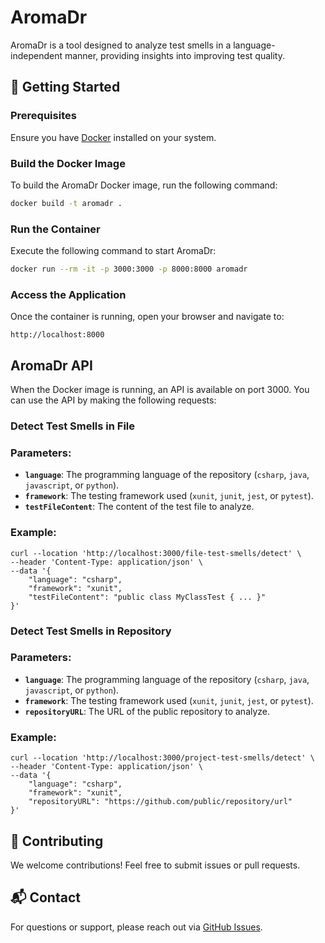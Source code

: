 # AromaDr

AromaDr is a tool designed to analyze test smells in a language-independent manner, providing insights into improving test quality.

## 🚀 Getting Started

### Prerequisites
Ensure you have [Docker](https://www.docker.com/get-started) installed on your system.

### Build the Docker Image
To build the AromaDr Docker image, run the following command:

```sh
docker build -t aromadr .
```

### Run the Container
Execute the following command to start AromaDr:

```sh
docker run --rm -it -p 3000:3000 -p 8000:8000 aromadr
```

### Access the Application
Once the container is running, open your browser and navigate to:

```
http://localhost:8000
```

## AromaDr API

When the Docker image is running, an API is available on port 3000. You can use the API by making the following requests:

### Detect Test Smells in File

### Parameters:
- **`language`**: The programming language of the repository (`csharp`, `java`, `javascript`, or `python`).
- **`framework`**: The testing framework used (`xunit`, `junit`, `jest`, or `pytest`).
- **`testFileContent`**: The content of the test file to analyze.

### Example:
```
curl --location 'http://localhost:3000/file-test-smells/detect' \
--header 'Content-Type: application/json' \
--data '{
    "language": "csharp",
    "framework": "xunit",
    "testFileContent": "public class MyClassTest { ... }"
}'
```

### Detect Test Smells in Repository

### Parameters:
- **`language`**: The programming language of the repository (`csharp`, `java`, `javascript`, or `python`).
- **`framework`**: The testing framework used (`xunit`, `junit`, `jest`, or `pytest`).
- **`repositoryURL`**: The URL of the public repository to analyze.

### Example:
```
curl --location 'http://localhost:3000/project-test-smells/detect' \
--header 'Content-Type: application/json' \
--data '{
    "language": "csharp",
    "framework": "xunit",
    "repositoryURL": "https://github.com/public/repository/url"
}'
```

## 🤝 Contributing
We welcome contributions! Feel free to submit issues or pull requests.

## 📬 Contact
For questions or support, please reach out via [GitHub Issues](https://github.com/publiosilva/aromadr/issues).
